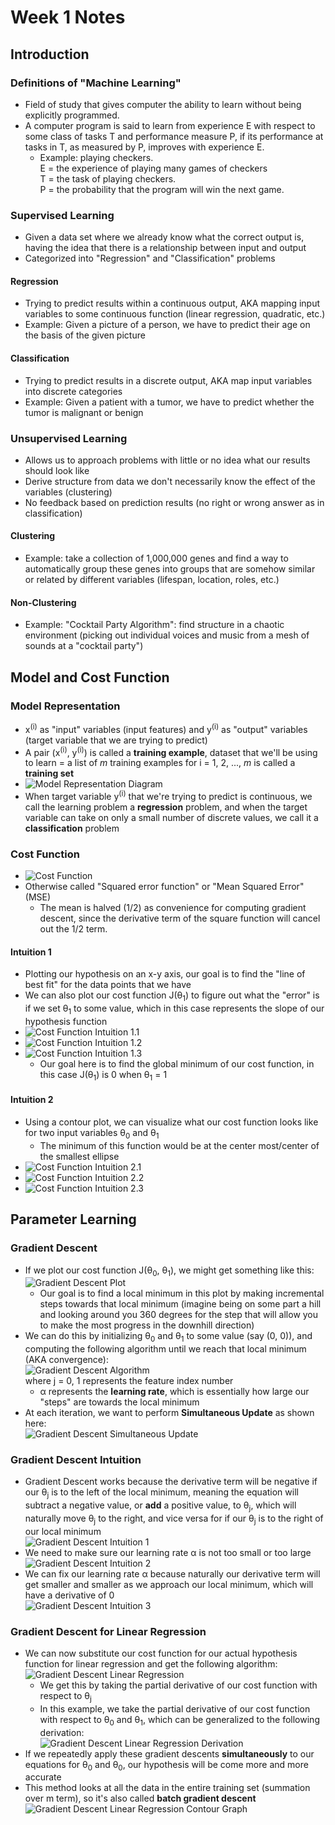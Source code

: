# Week 1 Notes

## Introduction

### Definitions of "Machine Learning"
- Field of study that gives computer the ability to learn without being explicitly programmed.
- A computer program is said to learn from experience E with respect to some class of tasks T and performance measure P, if its performance at tasks in T, as measured by P, improves with experience E.
    - Example: playing checkers.<br />
      E = the experience of playing many games of checkers<br />
      T = the task of playing checkers.<br />
      P = the probability that the program will win the next game.
### Supervised Learning
- Given a data set where we already know what the correct output is, having the idea that there is a relationship between input and output
- Categorized into "Regression" and "Classification" problems
#### Regression
- Trying to predict results within a continuous output, AKA mapping input variables to some continuous function (linear regression, quadratic, etc.)
- Example: Given a picture of a person, we have to predict their age on the basis of the given picture
#### Classification
- Trying to predict results in a discrete output, AKA map input variables into discrete categories
- Example: Given a patient with a tumor, we have to predict whether the tumor is malignant or benign
### Unsupervised Learning
- Allows us to approach problems with little or no idea what our results should look like
- Derive structure from data we don't necessarily know the effect of the variables (clustering)
- No feedback based on prediction results (no right or wrong answer as in classification)
#### Clustering
- Example: take a collection of 1,000,000 genes and find a way to automatically group these genes into groups that are somehow similar or related by different variables (lifespan, location, roles, etc.)
#### Non-Clustering
- Example: "Cocktail Party Algorithm": find structure in a chaotic environment (picking out individual voices and music from a mesh of sounds at a "cocktail party")

## Model and Cost Function

### Model Representation
- x<sup>(i)</sup> as "input" variables (input features) and y<sup>(i)</sup> as "output" variables (target variable that we are trying to predict)
- A pair (x<sup>(i)</sup>, y<sup>(i)</sup>) is called a <b>training example</b>, dataset that we'll be using to learn = a list of <i>m</i> training examples for i = 1, 2, ..., <i>m</i> is called a <b>training set</b>
- ![Model Representation Diagram](images/model_representation.png)
- When target variable y<sup>(i)</sup> that we're trying to predict is continuous, we call the learning problem a <b>regression</b> problem, and when the target variable can take on only a small number of discrete values, we call it a <b>classification</b> problem
### Cost Function
- ![Cost Function](images/cost_function.png)
- Otherwise called "Squared error function" or "Mean Squared Error" (MSE)
    - The mean is halved (1/2) as convenience for computing gradient descent, since the derivative term of the square function will cancel out the 1/2 term.
#### Intuition 1
- Plotting our hypothesis on an x-y axis, our goal is to find the "line of best fit" for the data points that we have
- We can also plot our cost function J(&theta;<sub>1</sub>) to figure out what the "error" is if we set &theta;<sub>1</sub> to some value, which in this case represents the slope of our hypothesis function
- ![Cost Function Intuition 1.1](images/costfunction_intuition1_1.png)
- ![Cost Function Intuition 1.2](images/costfunction_intuition1_2.png)
- ![Cost Function Intuition 1.3](images/costfunction_intuition1_3.png)
    - Our goal here is to find the global minimum of our cost function, in this case J(&theta;<sub>1</sub>) is 0 when &theta;<sub>1</sub> = 1
#### Intuition 2
- Using a contour plot, we can visualize what our cost function looks like for two input variables &theta;<sub>0</sub> and &theta;<sub>1</sub>
    - The minimum of this function would be at the center most/center of the smallest ellipse 
- ![Cost Function Intuition 2.1](images/costfunction_intuition2_1.png)
- ![Cost Function Intuition 2.2](images/costfunction_intuition2_2.png)
- ![Cost Function Intuition 2.3](images/costfunction_intuition2_3.png)

## Parameter Learning

### Gradient Descent
- If we plot our cost function J(&theta;<sub>0</sub>, &theta;<sub>1</sub>), we might get something like this:<br />
![Gradient Descent Plot](images/gradient_descent_plot.png)
    - Our goal is to find a local minimum in this plot by making incremental steps towards that local minimum (imagine being on some part a hill and looking around you 360 degrees for the step that will allow you to make the most progress in the downhill direction)
- We can do this by initializing &theta;<sub>0</sub> and &theta;<sub>1</sub> to some value (say (0, 0)), and computing the following algorithm until we reach that local minimum (AKA convergence):<br />
![Gradient Descent Algorithm](images/gradient_descent_algorithm.png)<br />
where j = 0, 1 represents the feature index number
    - &alpha; represents the <b>learning rate</b>, which is essentially how large our "steps" are towards the local minimum
- At each iteration, we want to perform <b>Simultaneous Update</b> as shown here:<br />
![Gradient Descent Simultaneous Update](images/gradient_descent_simultaneous_update.png)
### Gradient Descent Intuition
- Gradient Descent works because the derivative term will be negative if our &theta;<sub>j</sub> is to the left of the local minimum, meaning the equation will subtract a negative value, or <b>add</b> a positive value, to &theta;<sub>j</sub>, which will naturally move &theta;<sub>j</sub> to the right, and vice versa for if our &theta;<sub>j</sub> is to the right of our local minimum<br />
![Gradient Descent Intuition 1](images/gradient_descent_intuition_1.png)
- We need to make sure our learning rate &alpha; is not too small or too large<br />
![Gradient Descent Intuition 2](images/gradient_descent_intuition_2.png)
- We can fix our learning rate &alpha; because naturally our derivative term will get smaller and smaller as we approach our local minimum, which will have a derivative of 0<br />
![Gradient Descent Intuition 3](images/gradient_descent_intuition_3.png)
### Gradient Descent for Linear Regression
- We can now substitute our cost function for our actual hypothesis function for linear regression and get the following algorithm:<br />
![Gradient Descent Linear Regression](images/gradient_descent_linear_regression.png)
    - We get this by taking the partial derivative of our cost function with respect to &theta;<sub>j</sub>
    - In this example, we take the partial derivative of our cost function with respect to &theta;<sub>0</sub> and &theta;<sub>1</sub>, which can be generalized to the following derivation:<br />
    ![Gradient Descent Linear Regression Derivation](images/gradient_descent_linear_regression_derivation.png)
- If we repeatedly apply these gradient descents <b>simultaneously</b> to our equations for &theta;<sub>0</sub> and &theta;<sub>0</sub>, our hypothesis will be come more and more accurate
- This method looks at all the data in the entire training set (summation over m term), so it's also called <b>batch gradient descent</b><br />
![Gradient Descent Linear Regression Contour Graph](images/gradient_descent_linear_regression_contour.png)
